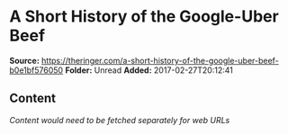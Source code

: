 # A Short History of the Google-Uber Beef

**Source:** https://theringer.com/a-short-history-of-the-google-uber-beef-b0e1bf576050
**Folder:** Unread
**Added:** 2017-02-27T20:12:41




## Content
*Content would need to be fetched separately for web URLs*

